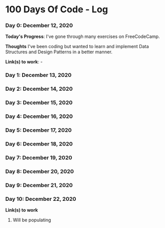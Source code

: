 # 100 Days Of Code - Log

### Day 0: December 12, 2020

**Today's Progress**: I've gone through many exercises on FreeCodeCamp.

**Thoughts** I've been coding but wanted to learn and implement Data Structures and Design Patterns in a better manner.

**Link(s) to work**: -

### Day 1: December 13, 2020

### Day 2: December 14, 2020

### Day 3: December 15, 2020

### Day 4: December 16, 2020

### Day 5: December 17, 2020

### Day 6: December 18, 2020

### Day 7: December 19, 2020

### Day 8: December 20, 2020

### Day 9: December 21, 2020

### Day 10: December 22, 2020

**Link(s) to work**
1. Will be populating
